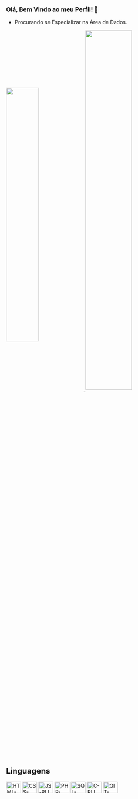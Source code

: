 ### Olá, Bem Vindo ao meu Perfil! 👋

* Procurando se Especializar na Àrea de Dados.

<a href="https://github.com/Rick-SF">
  <img width="42%" align="center" src="https://github-readme-stats.vercel.app/api?username=Rick-SF&theme=radical&hide=jupyter%20notebook"/>
</a>
<a href="https://github.com/Rick-SF">
  <img width="50%" align="center" src="https://github-readme-stats.vercel.app/api/top-langs?username=Rick-SF&layout=compact&langs_count=8&theme=radical&hide=jupyter%20notebook"/>
</a>

<div style="display: inline_block"><br>
  <h2>Linguagens</h2>
  <img align="center" alt="HTML-PLL" title="HTML-PLL" height="30" width="40" src="https://cdn.jsdelivr.net/gh/devicons/devicon/icons/html5/html5-original.svg"/>
  <img align="center" alt="CSS-PLL" title="CSS-PLL" height="30" width="40" src="https://cdn.jsdelivr.net/gh/devicons/devicon/icons/css3/css3-original.svg" />
  <img align="center" alt="JS-PLL" title="SQL-PLL" height="30" width="40" src="https://cdn.jsdelivr.net/gh/devicons/devicon@latest/icons/azuresqldatabase/azuresqldatabase-original.svg" />
  <img align="center" alt="PHP-PLL" title="PHP-PLL" height="30" width="40" src="https://cdn.jsdelivr.net/gh/devicons/devicon/icons/php/php-original.svg" />
  <img align="center" alt="SQL-PLL" title="PYTHON-PLL" height="30" width="40" src="https://cdn.jsdelivr.net/gh/devicons/devicon/icons/python/python-original.svg" />
  <img align="center" alt="C-PLL" title="C++-PLL" height="30" width="40" src="https://cdn.jsdelivr.net/gh/devicons/devicon@latest/icons/cplusplus/cplusplus-original.svg"/>
  <img align="center" alt="GIT-PLL" title="JAVA-PLL" height="30" width="40" src="https://cdn.jsdelivr.net/gh/devicons/devicon@latest/icons/java/java-original-wordmark.svg" />  
</div>
